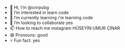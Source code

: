 - 👋 Hi, I’m @cnrpubg
- 👀 I’m interested in learn code 
- 🌱 I’m currently learning ı'm learning code
- 💞️ I’m looking to collaborate yes
- 📫 How to reach me ınstagram HÜSEYİN UMUR ÇINAR
- 😄 Pronouns: good
- ⚡ Fun fact: yes

